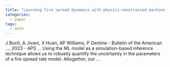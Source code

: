 ```yaml
---
title: "Learning fire spread dynamics with physics-constrained machine learning"
categories:
  - paper
tags:
  - auto
---
```

J Buch, A Jivani, X Huan, AP Williams, P Gentine - Bulletin of the American …, 2023 - APS
… Using the ML model as a simulation-based inference technique allows us to robustly quantify the uncertainty in the parameters of a fire spread rate model. Altogether, our …
